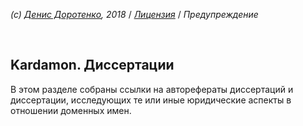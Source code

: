 *(c) [Денис Доротенко](http://linkedin.com/in/dorotenko/), 2018* / *[Лицензия](/kardamon/tree/master/Russian/license.md)* / *Предупреждение*

<br/>

## Kardamon. Диссертации
В этом разделе собраны ссылки на авторефераты диссертаций и диссертации, исследующих те или иные юридические аспекты в отношении доменных имен.

<br/>
<br/>

